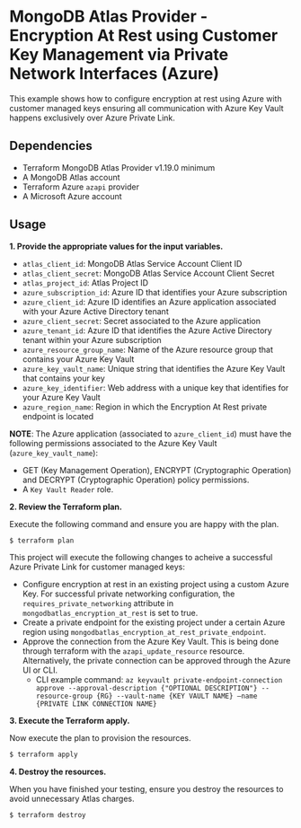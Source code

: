 # MongoDB Atlas Provider - Encryption At Rest using Customer Key Management via Private Network Interfaces (Azure)
This example shows how to configure encryption at rest using Azure with customer managed keys ensuring all communication with Azure Key Vault happens exclusively over Azure Private Link.

## Dependencies

* Terraform MongoDB Atlas Provider v1.19.0 minimum
* A MongoDB Atlas account 
* Terraform Azure `azapi` provider
* A Microsoft Azure account

## Usage

**1\. Provide the appropriate values for the input variables.**

- `atlas_client_id`: MongoDB Atlas Service Account Client ID
- `atlas_client_secret`: MongoDB Atlas Service Account Client Secret
- `atlas_project_id`: Atlas Project ID
- `azure_subscription_id`: Azure ID that identifies your Azure subscription
- `azure_client_id`: Azure ID identifies an Azure application associated with your Azure Active Directory tenant
- `azure_client_secret`: Secret associated to the Azure application
- `azure_tenant_id`: Azure ID  that identifies the Azure Active Directory tenant within your Azure subscription
- `azure_resource_group_name`: Name of the Azure resource group that contains your Azure Key Vault
- `azure_key_vault_name`: Unique string that identifies the Azure Key Vault that contains your key
- `azure_key_identifier`: Web address with a unique key that identifies for your Azure Key Vault
- `azure_region_name`: Region in which the Encryption At Rest private endpoint is located


**NOTE**: The Azure application (associated to `azure_client_id`) must have the following permissions associated to the Azure Key Vault (`azure_key_vault_name`):
- GET (Key Management Operation), ENCRYPT (Cryptographic Operation) and DECRYPT (Cryptographic Operation) policy permissions.
- A `Key Vault Reader` role.

**2\. Review the Terraform plan.**

Execute the following command and ensure you are happy with the plan.

``` bash
$ terraform plan
```
This project will execute the following changes to acheive a successful Azure Private Link for customer managed keys:

- Configure encryption at rest in an existing project using a custom Azure Key. For successful private networking configuration, the `requires_private_networking` attribute in `mongodbatlas_encryption_at_rest` is set to true.
- Create a private endpoint for the existing project under a certain Azure region using `mongodbatlas_encryption_at_rest_private_endpoint`. 
- Approve the connection from the Azure Key Vault. This is being done through terraform with the `azapi_update_resource` resource. Alternatively, the private connection can be approved through the Azure UI or CLI.
    - CLI example command: `az keyvault private-endpoint-connection approve --approval-description {"OPTIONAL DESCRIPTION"} --resource-group {RG} --vault-name {KEY VAULT NAME} –name {PRIVATE LINK CONNECTION NAME}`

**3\. Execute the Terraform apply.**

Now execute the plan to provision the resources.

``` bash
$ terraform apply
```

**4\. Destroy the resources.**

When you have finished your testing, ensure you destroy the resources to avoid unnecessary Atlas charges.

``` bash
$ terraform destroy
```

